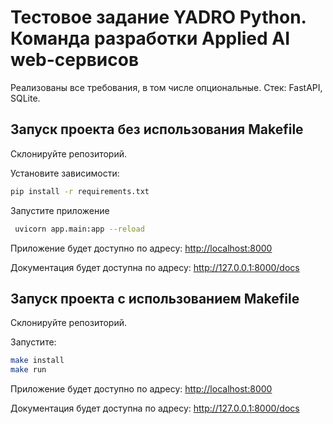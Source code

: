 # Тестовое задание YADRO Python. Команда разработки Applied AI web-сервисов 
Реализованы все требования, в том числе опциональные.
Стек: FastAPI, SQLite.

## Запуск проекта без использования Makefile

Склонируйте репозиторий.

Установите зависимости:

```bash
pip install -r requirements.txt
```
Запустите приложение

```bash
 uvicorn app.main:app --reload
```
Приложение будет доступно по адресу:
<http://localhost:8000>

Документация будет доступна по адресу: 
<http://127.0.0.1:8000/docs>

## Запуск проекта с использованием Makefile

Склонируйте репозиторий.

Запустите:
```bash
make install
make run
```
Приложение будет доступно по адресу: <http://localhost:8000>

Документация будет доступна по адресу: 
<http://127.0.0.1:8000/docs>
